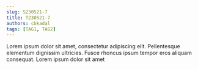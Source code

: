```yaml
---
slug: S230521-7
title: T230521-7
authors: cbkadal
tags: [TAG1, TAG2]
---
```


Lorem ipsum dolor sit amet, consectetur adipiscing elit. Pellentesque elementum dignissim ultricies. Fusce rhoncus ipsum tempor eros aliquam consequat. Lorem ipsum dolor sit amet

